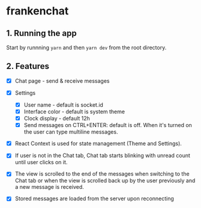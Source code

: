 # frankenchat

## 1. Running the app

Start by runnning `yarn` and then `yarn dev` from the root directory.

## 2. Features

- [x] Chat page - send & receive messages

- [x] Settings

  - [x] User name - default is socket.id
  - [x] Interface color - default is system theme
  - [x] Clock display - default 12h
  - [x] Send messages on CTRL+ENTER: default is off. When it's turned on the user can type multiline messages.

- [x] React Context is used for state management (Theme and Settings).
- [x] If user is not in the Chat tab, Chat tab starts blinking with unread count until user clicks on it.
- [x] The view is scrolled to the end of the messages when switching to the Chat tab or when the view is scrolled back up by the user previously and a new message is received.
- [x] Stored messages are loaded from the server upon reconnecting

